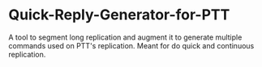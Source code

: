 # Quick-Reply-Generator-for-PTT
A tool to segment long replication and augment it to generate multiple commands used on PTT's replication. Meant for do quick and continuous replication. 

